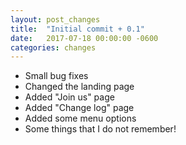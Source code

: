 ```yaml
---
layout: post_changes
title:  "Initial commit + 0.1"
date:   2017-07-18 00:00:00 -0600
categories: changes
---
```


- Small bug fixes
- Changed the landing page
- Added "Join us" page
- Added "Change log" page
- Added some menu options
- Some things that I do not remember!

